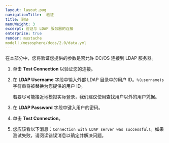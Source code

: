 ```yaml
---
layout: layout.pug
navigationTitle:  验证 
title: 验证 
menuWeight: 3
excerpt: 验证与 LDAP 服务器的连接
enterprise: true
render: mustache
model：/mesosphere/dcos/2.0/data.yml
---
```


<!-- The source repository for this topic is https://github.com/dcos/dcos-docs-site -->

在本部分中，您将验证您提供的参数是否允许 DC/OS 连接到 LDAP 服务器。

1. 单击 **Test Connection** 以验证您的连接。

1. 在 **LDAP Username** 字段中输入外部 LDAP 目录中的用户 ID。`%(username)s` 字符串将被替换为您提供的用户 ID。

    若要尽可能接近地模拟实际登录，我们建议使用查找用户以外的用户凭据。

1. 在 **LDAP Password** 字段中键入用户的密码。

1. 单击 **Test Connection**。

1. 您应该看以下消息：`Connection with LDAP server was successful!`。如果测试失败，请阅读错误消息以确定并解决问题。
